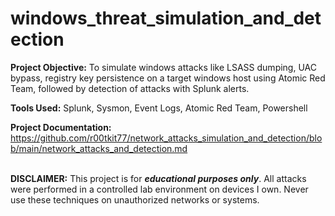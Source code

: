# windows_threat_simulation_and_detection
**Project Objective:** To simulate windows attacks like LSASS dumping, UAC bypass, registry key persistence on a target windows host using Atomic Red Team, followed by detection of attacks with Splunk alerts.

**Tools Used:** Splunk, Sysmon, Event Logs, Atomic Red Team, Powershell

**Project Documentation:** https://github.com/r00tkit77/network_attacks_simulation_and_detection/blob/main/network_attacks_and_detection.md
<br><br>

**DISCLAIMER:** This project is for ***educational purposes only***. All attacks were performed in a controlled lab environment on devices I own. Never use these techniques on unauthorized networks or systems.
